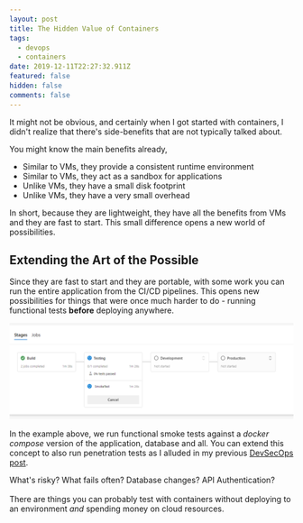 ```yaml
---
layout: post
title: The Hidden Value of Containers
tags:
  - devops
  - containers
date: 2019-12-11T22:27:32.911Z
featured: false
hidden: false
comments: false
---
```

It might not be obvious, and certainly when I got started with containers, I didn't realize that there's side-benefits that are not typically talked about.

You might know the main benefits already,

* Similar to VMs, they provide a consistent runtime environment
* Similar to VMs, they act as a sandbox for applications
* Unlike VMs, they have a small disk footprint
* Unlike VMs, they have a very small overhead 

In short, because they are lightweight, they have all the benefits from VMs and they are fast to start. This small difference opens a new world of possibilities.

## Extending the Art of the Possible

Since they are fast to start and they are portable, with some work you can run the entire application from the CI/CD pipelines. This opens new possibilities for things that were once much harder to do - running functional tests **before** deploying anywhere.

![](/assets/uploads/containers.png "Running Smoke Tests from the Pipeline")

In the example above, we run functional smoke tests against a _docker compose_ version of the application, database and all. You can extend this concept to also run penetration tests as I alluded in my previous [DevSecOps post](https://gaunacode.com/a-devsecops-process). 

What's risky? What fails often? Database changes? API Authentication?\
\
There are things you can probably test with containers without deploying to an environment _and_ spending money on cloud resources.
